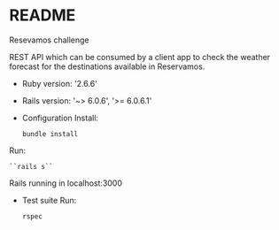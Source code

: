 # README

Resevamos challenge

REST API which can be consumed by a client app to check the weather forecast for the destinations available in Reservamos.

* Ruby version: '2.6.6'

* Rails version: '~> 6.0.6', '>= 6.0.6.1'

* Configuration
Install:

    ``bundle install``
  
Run:

    ``rails s``

Rails running in localhost:3000

* Test suite
Run:

    ``rspec``

